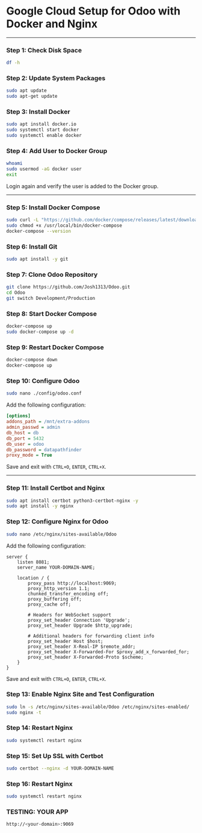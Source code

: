 # Google Cloud Setup for Odoo with Docker and Nginx

---

### Step 1: Check Disk Space
```bash
df -h
```

### Step 2: Update System Packages
```bash
sudo apt update
sudo apt-get update
```


### Step 3: Install Docker
```bash
sudo apt install docker.io
sudo systemctl start docker
sudo systemctl enable docker
```

### Step 4: Add User to Docker Group
```bash
whoami
sudo usermod -aG docker user
exit
```
Login again and verify the user is added to the Docker group.

---

### Step 5: Install Docker Compose
```bash
sudo curl -L "https://github.com/docker/compose/releases/latest/download/docker-compose-$(uname -s)-$(uname -m)" -o /usr/local/bin/docker-compose
sudo chmod +x /usr/local/bin/docker-compose
docker-compose --version
```

### Step 6: Install Git
```bash
sudo apt install -y git
```

### Step 7: Clone Odoo Repository
```bash
git clone https://github.com/Josh1313/Odoo.git
cd Odoo
git switch Development/Production
```

### Step 8: Start Docker Compose
```bash
docker-compose up
sudo docker-compose up -d
```



### Step 9: Restart Docker Compose
```bash
docker-compose down
docker-compose up
```

### Step 10: Configure Odoo
```bash
sudo nano ./config/odoo.conf
```
Add the following configuration:
```ini
[options]
addons_path = /mnt/extra-addons
admin_passwd = admin
db_host = db
db_port = 5432
db_user = odoo
db_password = datapathfinder
proxy_mode = True
```
Save and exit with `CTRL+O`, `ENTER`, `CTRL+X`.

---

### Step 11: Install Certbot and Nginx
```bash
sudo apt install certbot python3-certbot-nginx -y
sudo apt install -y nginx
```

### Step 12: Configure Nginx for Odoo
```bash
sudo nano /etc/nginx/sites-available/Odoo
```
Add the following configuration:
```nginx
server {
    listen 8081;
    server_name YOUR-DOMAIN-NAME;

    location / {
        proxy_pass http://localhost:9069;
        proxy_http_version 1.1;
        chunked_transfer_encoding off;
        proxy_buffering off;
        proxy_cache off;

        # Headers for WebSocket support
        proxy_set_header Connection 'Upgrade';
        proxy_set_header Upgrade $http_upgrade;

        # Additional headers for forwarding client info
        proxy_set_header Host $host;
        proxy_set_header X-Real-IP $remote_addr;
        proxy_set_header X-Forwarded-For $proxy_add_x_forwarded_for;
        proxy_set_header X-Forwarded-Proto $scheme;
    }
}
```
Save and exit with `CTRL+O`, `ENTER`, `CTRL+X`.

### Step 13: Enable Nginx Site and Test Configuration
```bash
sudo ln -s /etc/nginx/sites-available/Odoo /etc/nginx/sites-enabled/
sudo nginx -t
```
### Step 14: Restart Nginx
```bash
sudo systemctl restart nginx
```

### Step 15: Set Up SSL with Certbot
```bash
sudo certbot --nginx -d YOUR-DOMAIN-NAME
```

### Step 16: Restart Nginx
```bash
sudo systemctl restart nginx
```


### TESTING: YOUR APP
```bash
http://<your-domain>:9069
```